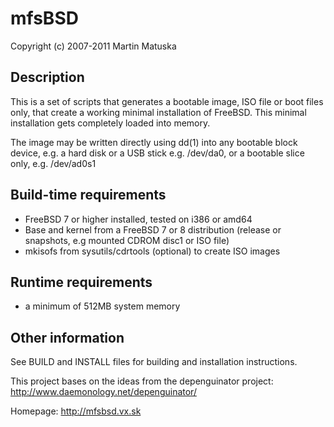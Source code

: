 mfsBSD
=========

Copyright (c) 2007-2011 Martin Matuska <mm at FreeBSD.org>

## Description

This is a set of scripts that generates a bootable image, ISO file or boot 
files only, that create a working minimal installation of FreeBSD. This
minimal installation gets completely loaded into memory.

The image may be written directly using dd(1) into any bootable block device,
e.g. a hard disk or a USB stick e.g. /dev/da0, or a bootable slice only, 
e.g. /dev/ad0s1

## Build-time requirements
 - FreeBSD 7 or higher installed, tested on i386 or amd64
 - Base and kernel from a FreeBSD 7 or 8 distribution
   (release or snapshots, e.g mounted CDROM disc1 or ISO file)
 - mkisofs from sysutils/cdrtools (optional) to create ISO images

## Runtime requirements
 - a minimum of 512MB system memory

## Other information

See BUILD and INSTALL files for building and installation instructions.

This project bases on the ideas from the depenguinator project:
http://www.daemonology.net/depenguinator/

Homepage: http://mfsbsd.vx.sk

